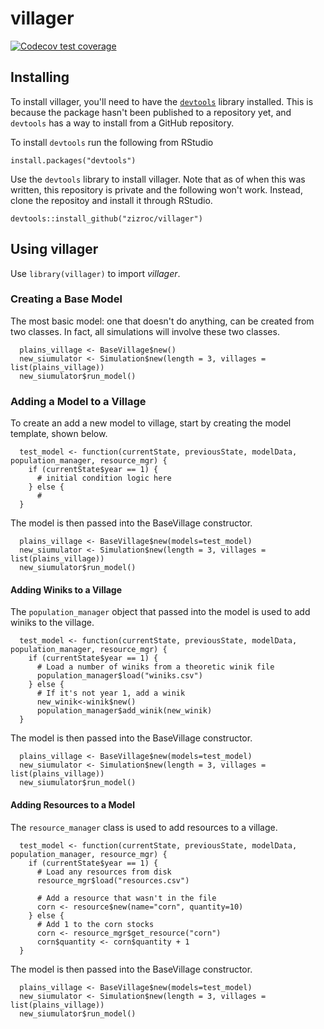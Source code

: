 # villager
  <!-- badges: start -->
  [![Codecov test coverage](https://codecov.io/gh/zizroc/villager/branch/master/graph/badge.svg)](https://codecov.io/gh/zizroc/villager?branch=master)
  <!-- badges: end -->

## Installing
To install villager, you'll need to have the [`devtools`](https://github.com/r-lib/devtools) library installed. This is because the package hasn't been published to a repository yet, and `devtools` has a way to install from a GitHub repository.

To install `devtools` run the following from RStudio
```
install.packages("devtools")
```

Use the `devtools` library to install villager. Note that as of when this was written, this repository is private and the following won't work. Instead, clone the repositoy and install it through RStudio.

```
devtools::install_github("zizroc/villager")
```

## Using villager
Use `library(villager)` to import _villager_.

### Creating a Base Model

The most basic model: one that doesn't do anything, can be created from two classes. In fact, all simulations will involve these two classes.
```
  plains_village <- BaseVillage$new()
  new_siumulator <- Simulation$new(length = 3, villages = list(plains_village))
  new_siumulator$run_model()
```

### Adding a Model to a Village
To create an add a new model to village, start by creating the model template, shown below.
```
  test_model <- function(currentState, previousState, modelData, population_manager, resource_mgr) {
    if (currentState$year == 1) {
      # initial condition logic here
    } else {
      # 
  }
```
The model is then passed into the BaseVillage constructor.
```
  plains_village <- BaseVillage$new(models=test_model)
  new_siumulator <- Simulation$new(length = 3, villages = list(plains_village))
  new_siumulator$run_model()
```

#### Adding Winiks to a Village
The `population_manager` object that passed into the model is used to add winiks to the village.

```
  test_model <- function(currentState, previousState, modelData, population_manager, resource_mgr) {
    if (currentState$year == 1) {
      # Load a number of winiks from a theoretic winik file
      population_manager$load("winiks.csv")
    } else {
      # If it's not year 1, add a winik
      new_winik<-winik$new()
      population_manager$add_winik(new_winik)
  }
```
The model is then passed into the BaseVillage constructor.
```
  plains_village <- BaseVillage$new(models=test_model)
  new_siumulator <- Simulation$new(length = 3, villages = list(plains_village))
  new_siumulator$run_model()
```


#### Adding Resources to a Model
The `resource_manager` class is used to add resources to a village.
```
  test_model <- function(currentState, previousState, modelData, population_manager, resource_mgr) {
    if (currentState$year == 1) {
      # Load any resources from disk
      resource_mgr$load("resources.csv")
      
      # Add a resource that wasn't in the file
      corn <- resource$new(name="corn", quantity=10)
    } else {
      # Add 1 to the corn stocks
      corn <- resource_mgr$get_resource("corn")
      corn$quantity <- corn$quantity + 1
  }
```
The model is then passed into the BaseVillage constructor.
```
  plains_village <- BaseVillage$new(models=test_model)
  new_siumulator <- Simulation$new(length = 3, villages = list(plains_village))
  new_siumulator$run_model()
```
